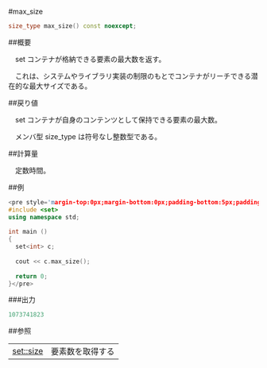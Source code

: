 #max_size
```cpp
size_type max_size() const noexcept;
```

##概要

　set コンテナが格納できる要素の最大数を返す。

　これは、システムやライブラリ実装の制限のもとでコンテナがリーチできる潜在的な最大サイズである。


##戻り値

　set コンテナが自身のコンテンツとして保持できる要素の最大数。

　メンバ型 size_type は符号なし整数型である。


##計算量

　定数時間。


##例

```cpp
<pre style='margin-top:0px;margin-bottom:0px;padding-bottom:5px;padding-top:3px;padding-left:10px;line-height:normal;background-color:rgb(240,240,240)'>#include <iostream>
#include <set>
using namespace std;
 
int main ()
{
  set<int> c;
  
  cout << c.max_size();
  
  return 0;
}</pre>
```

###出力

```cpp
1073741823
```

##参照

| | |
|-----------------------------------------------------------------------------------|--------------------------|
| [set::size](/reference/set/size.md) | 要素数を取得する |


